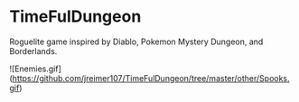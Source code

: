 # TimeFulDungeon

Roguelite game inspired by Diablo, Pokemon Mystery Dungeon, and Borderlands.

![Enemies.gif] (https://github.com/jreimer107/TimeFulDungeon/tree/master/other/Spooks.gif)
